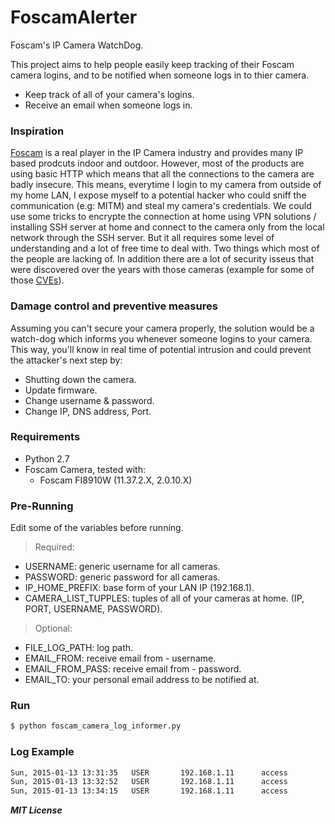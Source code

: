 # FoscamAlerter
Foscam's IP Camera WatchDog.

This project aims to help people easily keep tracking of their Foscam camera logins, and to be notified when someone logs in to thier camera. 

  - Keep track of all of your camera's logins.
  - Receive an email when someone logs in.

### Inspiration
[Foscam][df1] is a real player in the IP Camera industry and provides many IP based prodcuts indoor and outdoor. However, most of the products are using basic HTTP which means that all the connections to the camera are badly insecure. 
This means, everytime I login to my camera from outside of my home LAN, I expose myself to a potential hacker who could sniff the communication (e.g: MITM) and steal my camera's credentials. We could use some tricks to encrypte the connection at home using VPN solutions / installing SSH server at home and connect to the camera only from the local network through the SSH server. But it all requires some level of understanding and a lot of free time to deal with. Two things which most of the people are lacking of.
In addition there are a lot of security isseus that were discovered over the years with those cameras (example for some of those [CVEs][df2]).

### Damage control and preventive measures
Assuming you can't secure your camera properly, the solution would be a watch-dog which informs you whenever someone logins to your camera. This way, you'll know in real time of potential intrusion and could prevent the attacker's next step by:
 - Shutting down the camera.
 - Update firmware.
 - Change username & password.
 - Change IP, DNS address, Port.

### Requirements
- Python 2.7
- Foscam Camera, tested with:
    - Foscam FI8910W (11.37.2.X, 2.0.10.X)
    
### Pre-Running
Edit some of the variables before running.

>Required:
- USERNAME: generic username for all cameras.
- PASSWORD: generic password for all cameras.
- IP_HOME_PREFIX: base form of your LAN IP (192.168.1).
- CAMERA_LIST_TUPPLES: tuples of all of your cameras at home. (IP, PORT, USERNAME, PASSWORD).

>Optional:
- FILE_LOG_PATH: log path.
- EMAIL_FROM: receive email from - username.
- EMAIL_FROM_PASS: receive email from - password.
- EMAIL_TO: your personal email address to be notified at.


### Run

```sh
$ python foscam_camera_log_informer.py
```


### Log Example

```sh
Sun, 2015-01-13 13:31:35   USER       192.168.1.11      access
Sun, 2015-01-13 13:32:52   USER       192.168.1.11      access
Sun, 2015-01-13 13:34:15   USER       192.168.1.11      access
```


***MIT License***


 [df1]: <http://foscam.us/>
 [df2]: <https://www.cvedetails.com/vulnerability-list/vendor_id-12538/Foscam.html>
